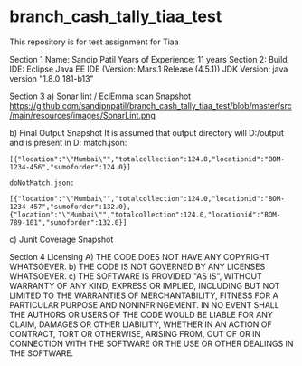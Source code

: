 # branch_cash_tally_tiaa_test
This repository is for test assignment for Tiaa


Section 1
	Name: Sandip Patil
	Years of Experience: 11 years
Section 2: 
	Build IDE: Eclipse Java EE IDE (Version: Mars.1 Release (4.5.1))
	JDK Version: java version "1.8.0_181-b13"

Section 3 
a)	Sonar lint / EclEmma scan Snapshot 
    	https://github.com/sandipnpatil/branch_cash_tally_tiaa_test/blob/master/src/main/resources/images/SonarLint.png
	
	
b)	Final Output Snapshot 
    It is assumed that output directory will D:/output and is present in D:
    match.json:
    
    [{"location":"\"Mumbai\"","totalcollection":124.0,"locationid":"BOM-1234-456","sumoforder":124.0}]
    
    doNotMatch.json:
    
    [{"location":"\"Mumbai\"","totalcollection":124.0,"locationid":"BOM-1234-457","sumoforder":132.0},{"location":"\"Mumbai\"","totalcollection":124.0,"locationid":"BOM-789-101","sumoforder":132.0}]
    
   
    
c)	Junit Coverage Snapshot


Section 4 
Licensing 
A)	THE CODE DOES NOT HAVE ANY COPYRIGHT WHATSOEVER. 
b)	THE CODE IS NOT GOVERNED BY ANY LICENSES WHATSOEVER. 
c)	THE SOFTWARE IS PROVIDED "AS IS", WITHOUT WARRANTY OF ANY KIND, EXPRESS OR IMPLIED, INCLUDING BUT NOT LIMITED TO THE WARRANTIES OF MERCHANTABILITY, FITNESS FOR A PARTICULAR PURPOSE AND NONINFRINGEMENT. IN NO EVENT SHALL THE AUTHORS OR USERS OF THE CODE WOULD BE LIABLE FOR ANY CLAIM, DAMAGES OR OTHER LIABILITY, WHETHER IN AN ACTION OF CONTRACT, TORT OR OTHERWISE, ARISING FROM, OUT OF OR IN CONNECTION WITH THE SOFTWARE OR THE USE OR OTHER DEALINGS IN THE SOFTWARE.


